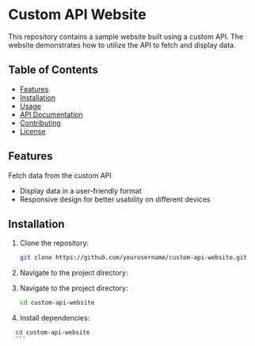 # Custom API Website
This repository contains a sample website built using a custom API. The website demonstrates how to utilize the API to fetch and display data.

## Table of Contents
- [Features](#features)
- [Installation](#installation)
- [Usage](#usage)
- [API Documentation](#api-documentation)
- [Contributing](#contributing)
- [License](#license)
## Features
Fetch data from the custom API
- Display data in a user-friendly format
- Responsive design for better usability on different devices

## Installation
1. Clone the repository:

    ```sh
    git clone https://github.com/yourusername/custom-api-website.git
    ```
2. Navigate to the project directory:

2. Navigate to the project directory:

    ```sh
    cd custom-api-website
    ```
3. Install dependencies:
  ```sh
    cd custom-api-website
    ```
